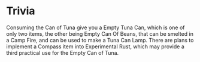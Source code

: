 # Trivia

Consuming the Can of Tuna give you a Empty Tuna Can, which is one of only two items, the other being Empty Can Of Beans, that can be smelted in a Camp Fire, and can be used to make a Tuna Can Lamp.
There are plans to implement a Compass item into Experimental Rust, which may provide a third practical use for the Empty Can of Tuna.
